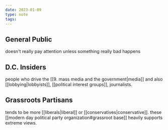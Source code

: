 ```yaml
---
date: 2023-01-09
type: note
tags:
---
```


## General Public
doesn't really pay attention unless something really bad happens

## D.C. Insiders
people who drive the [[9. mass media and the government|media]] and also [[lobbying|lobbyists]], [[political interest groups]], journalists.

## Grassroots Partisans
tends to be more [[liberals|liberal]] or [[conservatives|conservative]]. these [[modern day political party organization#grassroot base]] heavily supports extreme views.
